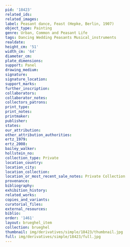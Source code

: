```yaml
---
pid: '18423'
related_ids: 
related_images: 
label: Peasant dance, Feast (Hepke, Berlin, 1907)
object_type: Painting
genre: Urban, Common and Peasant Life
tags: Dancing Wedding Peasants Musical_instruments
realdate: 
height_cm: '51'
width_cm: '64'
diameter_cm: 
plate_dimensions: 
support: Panel
drawing_medium: 
signature: 
signature_location: 
support_marks: 
further_inscription: 
collaborators: 
collaborator_notes: 
collectors_patrons: 
print_type: 
print_notes: 
printmaker: 
publisher: 
states: 
our_attribution: 
other_attribution_authorities: 
ertz_1979: 
ertz_2008: 
bailey_walker: 
hollstein_no: 
collection_type: Private
location_country: 
location_city: 
location_collection: 
location_or_most_recent_sale_notes: Private Collection
provenance: 
bibliography: 
exhibition_history: 
related_works: 
copies_and_variants: 
curatorial_files: 
external_resources: 
biblio: 
order: '1461'
layout: brueghel_item
collection: brueghel
thumbnail: img/derivatives/simple/18423/thumbnail.jpg
full: img/derivatives/simple/18423/full.jpg
---
```

